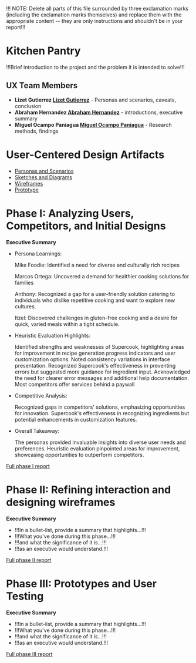 !!! NOTE: Delete all parts of this file surrounded by three exclamation marks (including the exclamation marks themselves) and replace them with the appropriate content -- they are only instructions and shouldn't be in your report!!!

# Kitchen Pantry

!!!Brief introduction to the project and the problem it is intended to solve!!!

## UX Team Members

* **Lizet Gutierrez [Lizet Gutierrez](https://github.com/lizetg)** - Personas and scenarios, caveats, conclusion
* **Abraham Hernandez [Abraham Hernandez](https://github.com/AbramHernandez)** - introductions, executive summary
* **Miguel Ocampo Paniagua [Miguel Ocampo Paniagua](https://github.com/Miguel9088)** - Research methods, findings

# User-Centered Design Artifacts
 
* [Personas and Scenarios](personas/)
* [Sketches and Diagrams](sketches/)
* [Wireframes](wireframes/)
* [Prototype](#)

# Phase I: Analyzing Users, Competitors, and Initial Designs

**Executive Summary**

* Persona Learnings:

  Mike Foodie: Identified a need for diverse and culturally rich recipes

  Marcos Ortega: Uncovered a demand for healthier cooking solutions for families

  Anthony: Recognized a gap for a user-friendly solution catering to individuals who dislike repetitive cooking and want to explore new cultures.

  Itzel: Discovered challenges in gluten-free cooking and a desire for quick, varied meals within a tight schedule.

* Heuristic Evaluation Highlights:

  Identified strengths and weaknesses of Supercook, highlighting areas for improvement in recipe generation progress indicators and user customization options.
  Noted consistency variations in interface presentation.
  Recognized Supercook's effectiveness in preventing errors but suggested more guidance for ingredient input.
  Acknowledged the need for clearer error messages and additional help documentation.
  Most competitors offer services behind a paywall

* Competitive Analysis:

  Recognized gaps in competitors' solutions, emphasizing opportunities for innovation.
  Supercook's effectiveness in recognizing ingredients but potential enhancements in customization features.

* Overall Takeaway:
  
  The personas provided invaluable insights into diverse user needs and preferences.
  Heuristic evaluation pinpointed areas for improvement, showcasing opportunities to outperform competitors. 

[Full phase I report](phaseI/)

# Phase II: Refining interaction and designing wireframes

**Executive Summary**

* !!!In a bullet-list, provide a summary that highlights...!!!
* !!!What you've done during this phase...!!!
* !!!and what the significance of it is...!!!
* !!!as an executive would understand.!!!

[Full phase II report](phaseII/)

# Phase III: Prototypes and User Testing

**Executive Summary**

* !!!In a bullet-list, provide a summary that highlights...!!!
* !!!What you've done during this phase...!!!
* !!!and what the significance of it is...!!!
* !!!as an executive would understand.!!!

[Full phase III report](phaseIII/)

